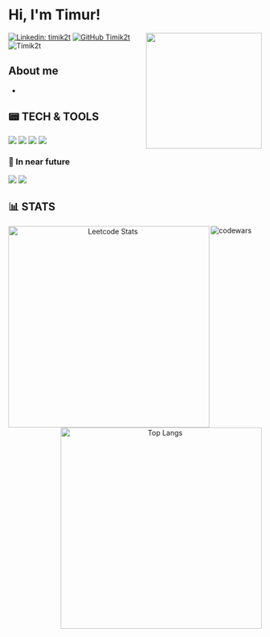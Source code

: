 # Hi, I'm Timur! <!--- <img src="https://media.giphy.com/media/0t1EmHzePXOrVVJkaM/giphy.gif" width="40"> -->

<img align='right' src="https://media.giphy.com/media/l41lMAzNZfYAiyR0s/giphy.gif" width="230">


[![Linkedin: timik2t](https://img.shields.io/badge/-timik2t-blue?style=flat-square&logo=Linkedin&logoColor=white&link=https://www.linkedin.com/in/timik2t/)](https://www.linkedin.com/in/timik2t/)
[![GitHub Timik2t](https://img.shields.io/github/followers/Timik2t?label=follow&style=social)](https://github.com/Timik2t)
<img src="https://komarev.com/ghpvc/?username= Timik2t" alt=" Timik2t" />
## About me
* 
## :pager: TECH & TOOLS
<p>
  <img src="https://img.icons8.com/dusk/64/000000/python.png"/>
  <img src="https://img.icons8.com/external-tal-revivo-green-tal-revivo/72/000000/external-django-a-high-level-python-web-framework-that-encourages-rapid-development-logo-green-tal-revivo.png"/>
  <img src="https://img.icons8.com/dusk/64/000000/docker.png"/>
  <img src="https://img.icons8.com/dusk/64/000000/api-settings.png"/>
</p>

### :dart: In near future
<p>
  <img src="https://img.icons8.com/ios-filled/50/000000/flask.png"/>
  <img src="https://img.icons8.com/ios/50/000000/golang.png"/>
</p>

## :bar_chart: STATS

<p align="center">
  <img src="https://leetcard.jacoblin.cool/Timik2t" alt="Leetcode Stats" width="400" align="left" />
  <img src="https://github-readme-stats.vercel.app/api/top-langs/?username=Timik2t&layout=compact&hide_border=true" alt="Top Langs" width="400" align="right" />
</p>                   

![codewars](https://www.codewars.com/users/Timik2t/badges/small)


[comment]: <> (https://shields.io/)
